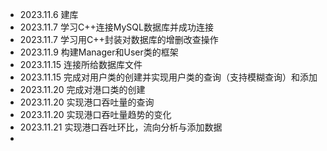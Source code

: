 - 2023.11.6 建库
- 2023.11.7 学习C++连接MySQL数据库并成功连接
- 2023.11.7 学习用C++封装对数据库的增删改查操作
- 2023.11.9 构建Manager和User类的框架
- 2023.11.15 连接所给数据库文件
- 2023.11.15 完成对用户类的创建并实现用户类的查询（支持模糊查询）和添加
- 2023.11.20 完成对港口类的创建
- 2023.11.20 实现港口吞吐量的查询
- 2023.11.20 实现港口吞吐量趋势的变化
- 2023.11.21 实现港口吞吐环比，流向分析与添加数据
- 

